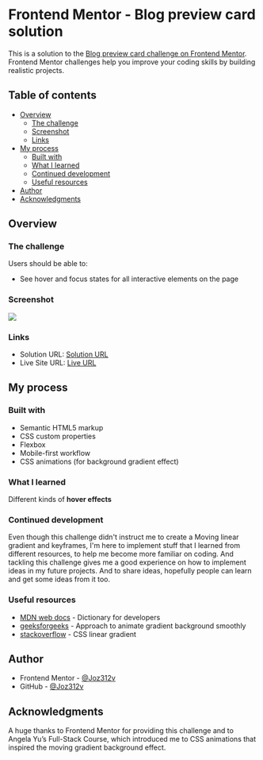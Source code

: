 # Frontend Mentor - Blog preview card solution

This is a solution to the [Blog preview card challenge on Frontend Mentor](https://www.frontendmentor.io/challenges/blog-preview-card-ckPaj01IcS). Frontend Mentor challenges help you improve your coding skills by building realistic projects. 

## Table of contents

- [Overview](#overview)
  - [The challenge](#the-challenge)
  - [Screenshot](#screenshot)
  - [Links](#links)
- [My process](#my-process)
  - [Built with](#built-with)
  - [What I learned](#what-i-learned)
  - [Continued development](#continued-development)
  - [Useful resources](#useful-resources)
- [Author](#author)
- [Acknowledgments](#acknowledgments)



## Overview

### The challenge

Users should be able to:

- See hover and focus states for all interactive elements on the page

### Screenshot

![](./design/Blog-Preview-showcase.gif)


### Links

- Solution URL: [Solution URL](https://github.com/Joz312v/blog-preview-challenge2.git)
- Live Site URL: [Live URL](https://joz312v.github.io/blog-preview-challenge2/)

## My process

### Built with

- Semantic HTML5 markup
- CSS custom properties
- Flexbox
- Mobile-first workflow
- CSS animations (for background gradient effect)


### What I learned

Different kinds of **hover effects**

### Continued development

Even though this challenge didn't instruct me to create a Moving linear gradient and keyframes,
I'm here to implement stuff that I learned from different resources, to help me become more familiar on coding. And tackling this challenge 
gives me a good experience on how to implement ideas in my future projects. And to share ideas, hopefully people can learn and get some ideas from it too.


### Useful resources

- [MDN web docs](https://developer.mozilla.org/en-US/docs/Web/CSS/CSS_animations/Using_CSS_animations) - Dictionary for developers
- [geeksforgeeks](https://www.geeksforgeeks.org/how-to-animate-gradient-background-smoothly-using-css/) - Approach to animate gradient background smoothly
- [stackoverflow](https://www.geeksforgeeks.org/how-to-animate-gradient-background-smoothly-using-css/) - CSS linear gradient


## Author

- Frontend Mentor - [@Joz312v](https://www.frontendmentor.io/profile/Joz312v)
- GitHub - [@Joz312v](https://www.twitter.com/yourusername)



## Acknowledgments

A huge thanks to Frontend Mentor for providing this challenge and to Angela Yu’s Full-Stack Course, which introduced me to CSS animations that inspired the moving gradient background effect.
